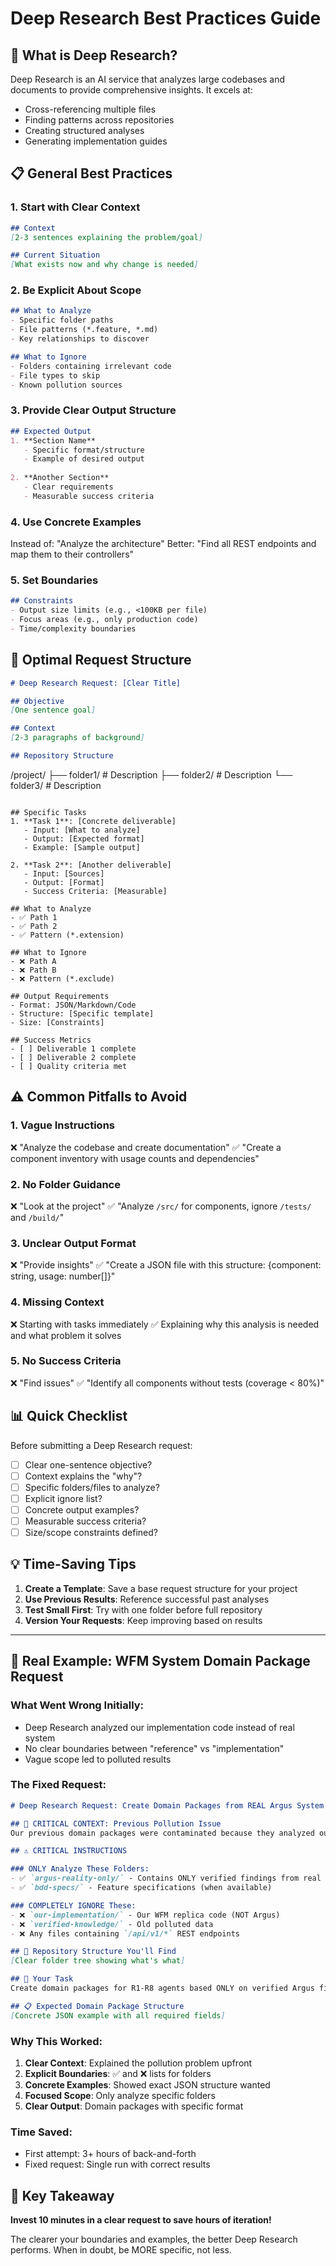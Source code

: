 # Deep Research Best Practices Guide

## 🎯 What is Deep Research?

Deep Research is an AI service that analyzes large codebases and documents to provide comprehensive insights. It excels at:
- Cross-referencing multiple files
- Finding patterns across repositories
- Creating structured analyses
- Generating implementation guides

## 📋 General Best Practices

### 1. **Start with Clear Context**
```markdown
## Context
[2-3 sentences explaining the problem/goal]

## Current Situation
[What exists now and why change is needed]
```

### 2. **Be Explicit About Scope**
```markdown
## What to Analyze
- Specific folder paths
- File patterns (*.feature, *.md)
- Key relationships to discover

## What to Ignore
- Folders containing irrelevant code
- File types to skip
- Known pollution sources
```

### 3. **Provide Clear Output Structure**
```markdown
## Expected Output
1. **Section Name**
   - Specific format/structure
   - Example of desired output
   
2. **Another Section**
   - Clear requirements
   - Measurable success criteria
```

### 4. **Use Concrete Examples**
Instead of: "Analyze the architecture"
Better: "Find all REST endpoints and map them to their controllers"

### 5. **Set Boundaries**
```markdown
## Constraints
- Output size limits (e.g., <100KB per file)
- Focus areas (e.g., only production code)
- Time/complexity boundaries
```

## 🚀 Optimal Request Structure

```markdown
# Deep Research Request: [Clear Title]

## Objective
[One sentence goal]

## Context
[2-3 paragraphs of background]

## Repository Structure
```
/project/
├── folder1/        # Description
├── folder2/        # Description
└── folder3/        # Description
```

## Specific Tasks
1. **Task 1**: [Concrete deliverable]
   - Input: [What to analyze]
   - Output: [Expected format]
   - Example: [Sample output]

2. **Task 2**: [Another deliverable]
   - Input: [Sources]
   - Output: [Format]
   - Success Criteria: [Measurable]

## What to Analyze
- ✅ Path 1
- ✅ Path 2
- ✅ Pattern (*.extension)

## What to Ignore
- ❌ Path A
- ❌ Path B
- ❌ Pattern (*.exclude)

## Output Requirements
- Format: JSON/Markdown/Code
- Structure: [Specific template]
- Size: [Constraints]

## Success Metrics
- [ ] Deliverable 1 complete
- [ ] Deliverable 2 complete
- [ ] Quality criteria met
```

## ⚠️ Common Pitfalls to Avoid

### 1. **Vague Instructions**
❌ "Analyze the codebase and create documentation"
✅ "Create a component inventory with usage counts and dependencies"

### 2. **No Folder Guidance**
❌ "Look at the project"
✅ "Analyze `/src/` for components, ignore `/tests/` and `/build/`"

### 3. **Unclear Output Format**
❌ "Provide insights"
✅ "Create a JSON file with this structure: {component: string, usage: number[]}"

### 4. **Missing Context**
❌ Starting with tasks immediately
✅ Explaining why this analysis is needed and what problem it solves

### 5. **No Success Criteria**
❌ "Find issues"
✅ "Identify all components without tests (coverage < 80%)"

## 📊 Quick Checklist

Before submitting a Deep Research request:

- [ ] Clear one-sentence objective?
- [ ] Context explains the "why"?
- [ ] Specific folders/files to analyze?
- [ ] Explicit ignore list?
- [ ] Concrete output examples?
- [ ] Measurable success criteria?
- [ ] Size/scope constraints defined?

## 💡 Time-Saving Tips

1. **Create a Template**: Save a base request structure for your project
2. **Use Previous Results**: Reference successful past analyses
3. **Test Small First**: Try with one folder before full repository
4. **Version Your Requests**: Keep improving based on results

---

## 📌 Real Example: WFM System Domain Package Request

### What Went Wrong Initially:
- Deep Research analyzed our implementation code instead of real system
- No clear boundaries between "reference" vs "implementation"
- Vague scope led to polluted results

### The Fixed Request:

```markdown
# Deep Research Request: Create Domain Packages from REAL Argus System

## 🚨 CRITICAL CONTEXT: Previous Pollution Issue
Our previous domain packages were contaminated because they analyzed our implementation code instead of real Argus findings. This request fixes that by providing ONLY verified Argus system data.

## ⚠️ CRITICAL INSTRUCTIONS

### ONLY Analyze These Folders:
- ✅ `argus-reality-only/` - Contains ONLY verified findings from real Argus system
- ✅ `bdd-specs/` - Feature specifications (when available)

### COMPLETELY IGNORE These:
- ❌ `our-implementation/` - Our WFM replica code (NOT Argus)
- ❌ `verified-knowledge/` - Old polluted data
- ❌ Any files containing `/api/v1/*` REST endpoints

## 📁 Repository Structure You'll Find
[Clear folder tree showing what's what]

## 🎯 Your Task
Create domain packages for R1-R8 agents based ONLY on verified Argus findings.

## 📋 Expected Domain Package Structure
[Concrete JSON example with all required fields]
```

### Why This Worked:
1. **Clear Context**: Explained the pollution problem upfront
2. **Explicit Boundaries**: ✅ and ❌ lists for folders
3. **Concrete Examples**: Showed exact JSON structure wanted
4. **Focused Scope**: Only analyze specific folders
5. **Clear Output**: Domain packages with specific format

### Time Saved:
- First attempt: 3+ hours of back-and-forth
- Fixed request: Single run with correct results

## 🎯 Key Takeaway

**Invest 10 minutes in a clear request to save hours of iteration!**

The clearer your boundaries and examples, the better Deep Research performs. When in doubt, be MORE specific, not less.